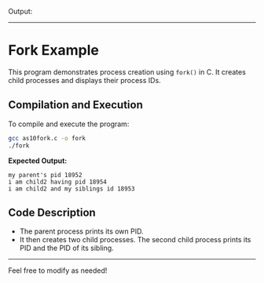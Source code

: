 Output:

---

# Fork Example

This program demonstrates process creation using `fork()` in C. It creates child processes and displays their process IDs.

## Compilation and Execution

To compile and execute the program:

```sh
gcc as10fork.c -o fork
./fork
```

**Expected Output:**

```
my parent's pid 18952
i am child2 having pid 18954
i am child2 and my siblings id 18953
```

## Code Description

- The parent process prints its own PID.
- It then creates two child processes. The second child process prints its PID and the PID of its sibling.

---

Feel free to modify as needed!
